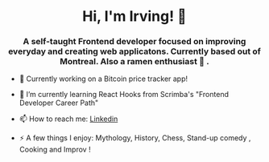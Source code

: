 <h1 align= "center"> Hi, I'm Irving! 👋</h1> 


<h3 align= "center">A self-taught Frontend developer focused on improving everyday and creating web applicatons. Currently based out of Montreal. Also a ramen enthusiast 🍜 .</h3>

- 🔭 Currently working on a Bitcoin price tracker app!
- 🌱 I’m currently learning React Hooks from Scrimba's "Frontend Developer Career Path"










- 📫 How to reach me: [Linkedin](https://www.linkedin.com/in/irving-henriquez/)


- ⚡ A few things I enjoy: Mythology, History, Chess, Stand-up comedy , Cooking and Improv  ! 

<!--


Here are some ideas to get you started:

- 🔭 I’m currently working on ...
- 🌱 I’m currently learning ...
- 👯 I’m looking to collaborate on ...
- 🤔 I’m looking for help with ...
- 💬 Ask me about ...
- 📫 How to reach me: ...
- 😄 Pronouns: ...
- ⚡ Fun fact: ...
-->
